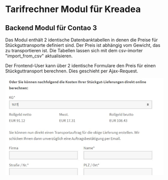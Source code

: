 # Tarifrechner Modul für Kreadea

## Backend Modul für Contao 3

Das Modul enthält 2 identische Datenbanktabellen in denen die Preise für Stückguttransporte definiert sind. Der Preis ist abhängig vom Gewicht, das zu transportieren ist. Die Tabellen lassen sich mit dem csv-imorter "import_from_csv" aktualisieren.

Der Frontend-User kann über 2 identische Formulare den Preis für einen Stückguttransport berechnen. Dies geschieht per Ajax-Request.

![Frontend](module_info/image1.JPG?raw=true "Frontend")
